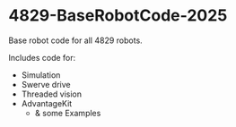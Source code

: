 # 4829-BaseRobotCode-2025

Base robot code for all 4829 robots.

Includes code for: 
- Simulation
- Swerve drive
- Threaded vision
- AdvantageKit
  - & some Examples
